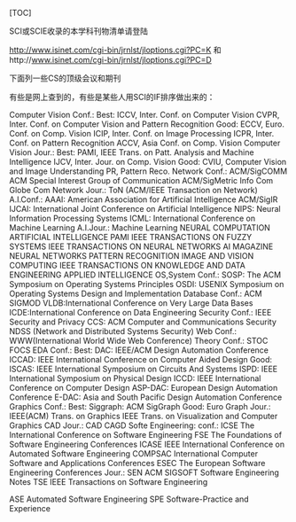 [TOC]

SCI或SCIE收录的本学科刊物清单请登陆

http://www.isinet.com/cgi-bin/jrnlst/jloptions.cgi?PC=K 和http://www.isinet.com/cgi-bin/jrnlst/jloptions.cgi?PC=D

下面列一些CS的顶级会议和期刊

  有些是网上查到的，有些是某些人用SCI的IF排序做出来的：

Computer Vision Conf.:
 Best:
  ICCV, Inter. Conf. on Computer Vision
  CVPR, Inter. Conf. on Computer Vision and Pattern Recognition
 Good:
  ECCV, Euro. Conf. on Comp. Vision
  ICIP, Inter. Conf. on Image Processing
  ICPR, Inter. Conf. on Pattern Recognition
  ACCV, Asia Conf. on Comp. Vision
Computer Vision Jour.:
 Best:
  PAMI, IEEE Trans. on Patt. Analysis and Machine Intelligence
  IJCV, Inter. Jour. on Comp. Vision
 Good:
  CVIU, Computer Vision and Image Understanding PR, Pattern Reco.
Network Conf.:
  ACM/SigCOMM
  ACM Special Interest Group of Communication
  ACM/SigMetric Info Com Globe Com
Network Jour.:
  ToN (ACM/IEEE Transaction on Network)
A.I.Conf.:
  AAAI: American Association for Artificial Intelligence
  ACM/SigIR IJCAI: International Joint Conference on Artificial Intelligence
  NIPS: Neural Information Processing Systems
  ICML: International Conference on Machine Learning
A.I.Jour.:
  Machine Learning
  NEURAL COMPUTATION
  ARTIFICIAL INTELLIGENCE PAMI
  IEEE TRANSACTIONS ON FUZZY SYSTEMS
  IEEE TRANSACTIONS ON NEURAL NETWORKS
AI MAGAZINE
  NEURAL NETWORKS
  PATTERN RECOGNITION
  IMAGE AND VISION COMPUTING
  IEEE TRANSACTIONS ON KNOWLEDGE AND DATA ENGINEERING
  APPLIED INTELLIGENCE
OS,System Conf.:
  SOSP: The ACM Symposium on Operating Systems Principles
  OSDI: USENIX Symposium on Operating Systems Design and Implementation
Database
Conf.:
  ACM SIGMOD
  VLDB:International Conference on Very Large Data Bases
  ICDE:International Conference on Data Engineering
Security
Conf.:
  IEEE Security and Privacy
  CCS: ACM Computer and Communications Security NDSS (Network and Distributed Systems Security)
Web
Conf.:
  WWW(International World Wide Web Conference) Theory
Conf.:
  STOC FOCS
EDA Conf.:
Best:
  DAC: IEEE/ACM Design Automation Conference
  ICCAD: IEEE International Conference on Computer Aided Design
Good:
  ISCAS: IEEE International Symposium on Circuits And Systems
  ISPD: IEEE International Symposium on Physical Design
  ICCD: IEEE International Conference on Computer Design
  ASP-DAC: European Design Automation Conference
  E-DAC: Asia and South Pacific Design Automation Conference
Graphics Conf.:
 Best:
  Siggraph: ACM SigGraph
 Good:
  Euro Graph Jour.: IEEE(ACM) Trans. on Graphics
  IEEE Trans. on Visualization and Computer Graphics
CAD
  Jour.: CAD CAGD
Softe Engineering:
conf.:
  ICSE The International Conference on Software Engineering
  FSE The Foundations of Software Engineering Conferences
  ICASE IEEE International Conference on Automated Software Engineering
  COMPSAC International Computer Software and Applications Conferences
  ESEC The European Software Engineering Conferences
Jour.:
  SEN ACM SIGSOFT Software Engineering Notes
  TSE IEEE Transactions on Software Engineering

  ASE Automated Software Engineering SPE Software-Practice and Experience 